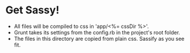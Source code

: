 # Get Sassy!

- All files will be compiled to css in 'app/<%= cssDir %>'. 
- Grunt takes its settings from the config.rb in the project's root folder.
- The files in this directory are copied from plain css. Sassify as you see fit.